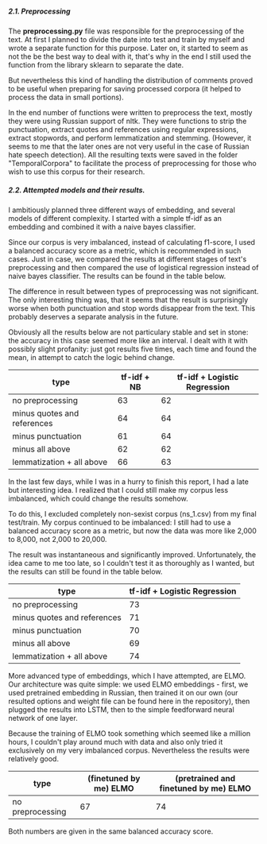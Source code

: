 ##### 2.1. Preprocessing

The **preprocessing.py** file was responsible for the preprocessing of the text. 
At first I planned to divide the date into test and train by myself and wrote a separate function for this purpose. Later on, it started to seem as not the be the best way to deal with it, that's why in the end I still used the function from the library sklearn to separate the date.

But nevertheless this kind of handling the distribution of comments proved to be useful when preparing for saving processed corpora (it helped to process the data in small portions). 

In the end number of functions were written to preprocess the text, mostly they were using Russian support of nltk.
They were functions to strip the punctuation, extract quotes and references using regular expressions, extract stopwords, and perform lemmatization and stemming. (However, it seems to me that the later ones are not very useful in the case of Russian hate speech detection).
All the resulting texts were saved in the folder "TemporalCorpora" to facilitate the process of preprocessing for those who wish to use this corpus for their research. 
 
##### 2.2. Attempted models and their results.
 
I ambitiously planned three different ways of embedding, and several models of different complexity.
I started with a simple tf-idf as an embedding and combined it with a naive bayes classifier. 

Since our corpus is very imbalanced, instead of calculating f1-score, I used a balanced accuracy score as a metric, which is recommended in such cases.
Just in case, we compared the results at different stages of text's preprocessing and then compared the use of logistical regression instead of naive bayes classifier. The results can be found in the table below.

The difference in result between types of preprocessing was not significant. The only interesting thing was, that  it seems that the result is surprisingly worse when both punctuation and stop words disappear from the text. This probably deserves a separate analysis in the future.

Obviously all the results below are not particulary stable and set in stone: the accuracy in this case seemed more like an interval. I dealt with it with possibly slight profanity: just got results five times, each time and found the mean, in attempt to catch the logic behind change.
 
 type | tf-idf + NB | tf-idf + Logistic Regression 
------------ | ----------|------------ 
no preprocessing | 63 | 62
minus quotes and references | 64 | 64
minus punctuation | 61  | 64
minus all above | 62 | 62
lemmatization + all above | 66 | 63

In the last few days, while I was in a hurry to finish this report, I had a late but interesting idea. I realized that I could still make my corpus less imbalanced, which could change the results somehow.

To do this, I excluded completely non-sexist corpus (ns_1.csv) from my final test/train. My  corpus continued to be imbalanced: I still had to use a balanced accuracy score as a metric, but now the data was more like 2,000 to 8,000, not 2,000 to 20,000.

The result was instantaneous and significantly improved. Unfortunately, the idea came to me too late, so I couldn't test it as thoroughly as I wanted, but the results can still be found in the table below. 

type |  tf-idf + Logistic Regression 
------------ | ----------
no preprocessing |  73
minus quotes and references |  71
minus punctuation | 70 
minus all above | 69 
lemmatization + all above | 74 

More advanced type of embeddings, which I have attempted, are ELMO. Our architecture was quite simple: we used ELMO embeddings - first, we used pretrained embedding in Russian, then trained it on our own (our resulted options and weight file can be found here in the repository), then plugged the results into LSTM, then to the simple feedforward neural network of one layer.

Because the training of ELMO took something which seemed like a million hours, I couldn't play around much with data and also only tried it exclusively on my very imbalanced corpus.
Nevertheless the results were relatively good.

type | (finetuned by me) ELMO | (pretrained **and** finetuned by me) ELMO 
------------ | ---------- | -----------
no preprocessing |  67 | 74

Both numbers are given in the same balanced accuracy score.

